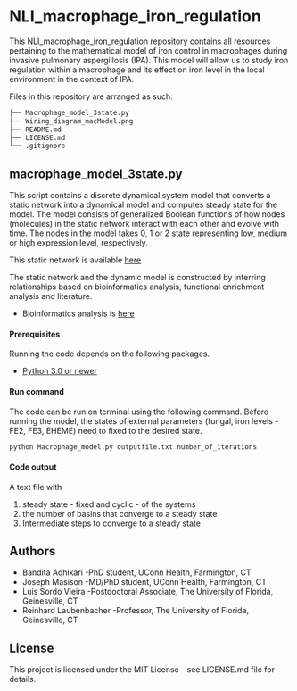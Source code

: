 # NLI_macrophage_iron_regulation

This NLI_macrophage_iron_regulation repository contains all resources pertaining to the mathematical model of iron control in macrophages during invasive pulmonary aspergillosis (IPA). This model will allow us to study iron regulation within a macrophage and its effect on iron level in the local environment in the context of IPA.

Files in this repository are arranged as such:

```bash
├── Macrophage_model_3state.py
├── Wiring_diagram_macModel.png
├── README.md
├── LICENSE.md
└── .gitignore
```

## macrophage_model_3state.py
This script contains a discrete dynamical system model that converts a static network into a dynamical model and computes steady state for the model. The model consists of generalized Boolean functions of how nodes (molecules) in the static network interact with each other and evolve with time.  The nodes in the model takes  0, 1 or 2 state representing low, medium or high expression level, respectively. 

This static network is available [here](https://github.com/NutritionalLungImmunity/NLI_macrophage_iron_regulation/blob/master/Wiring_diagram_macModel.png)

The static network and the dynamic model is constructed by inferring relationships based on bioinformatics analysis, functional enrichment analysis and literature.

* Bioinformatics analysis is [here](https://github.com/NutritionalLungImmunity/NLI_response_to_Aspergillus_fumigatus_omics_data_analysis/tree/master/Macrophage_Data_Analysis)

#### Prerequisites

Running the code depends on the following packages.
* [Python 3.0 or newer](https://www.python.org/downloads/)

#### Run command
The code can be run on terminal using the following command. Before running the model, the states of external parameters (fungal, iron levels - FE2, FE3, EHEME) need to fixed to the desired state.

```bash
python Macrophage_model.py outputfile.txt number_of_iterations
```
#### Code output
A text file with 
1. steady state - fixed and cyclic - of the systems
2. the number of basins that converge to a steady state
3. Intermediate steps to converge to a steady state

## Authors
* Bandita Adhikari
-PhD student, UConn Health, Farmington, CT
* Joseph Masison
-MD/PhD student, UConn Health, Farmington, CT
* Luis Sordo Vieira
-Postdoctoral Associate, The University of Florida, Geinesville, CT
* Reinhard Laubenbacher
-Professor, The University of Florida, Geinesville, CT

## License
This project is licensed under the MIT License - see LICENSE.md file for details.
